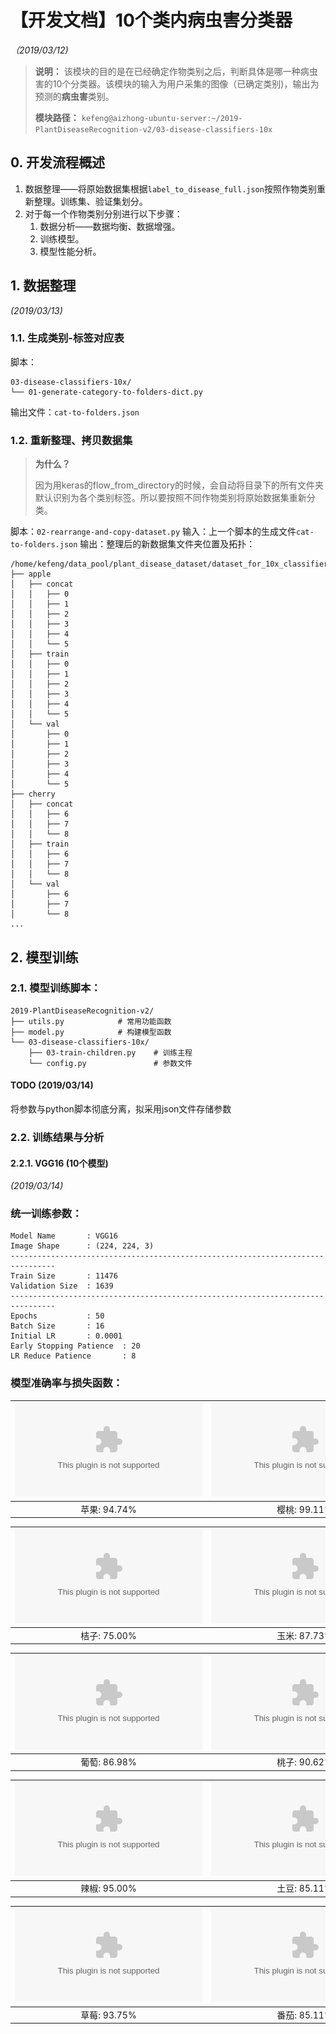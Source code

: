 # 【开发文档】10个类内病虫害分类器
*（2019/03/12)*

> **说明：** 该模块的目的是在已经确定作物类别之后，判断具体是哪一种病虫害的10个分类器。该模块的输入为用户采集的图像（已确定类别)，输出为预测的**病虫害**类别。
> 
> **模块路径：**
> `kefeng@aizhong-ubuntu-server:~/2019-PlantDiseaseRecognition-v2/03-disease-classifiers-10x`
> 

## 0. 开发流程概述
1. 数据整理——将原始数据集根据`label_to_disease_full.json`按照作物类别重新整理。训练集、验证集划分。
2. 对于每一个作物类别分别进行以下步骤：
    1. 数据分析——数据均衡、数据增强。
    2. 训练模型。
    3. 模型性能分析。

## 1. 数据整理
*(2019/03/13)*
### 1.1. 生成类别-标签对应表
脚本：
```
03-disease-classifiers-10x/
└── 01-generate-category-to-folders-dict.py
```

输出文件：`cat-to-folders.json`

### 1.2. 重新整理、拷贝数据集
> **为什么？**
> 
> 因为用keras的flow_from_directory的时候，会自动将目录下的所有文件夹默认识别为各个类别标签。所以要按照不同作物类别将原始数据集重新分类。

脚本：`02-rearrange-and-copy-dataset.py`
输入：上一个脚本的生成文件`cat-to-folders.json`
输出：整理后的新数据集文件夹位置及拓扑：
```
/home/kefeng/data_pool/plant_disease_dataset/dataset_for_10x_classifiers/
├── apple
│   ├── concat
│   │   ├── 0
│   │   ├── 1
│   │   ├── 2
│   │   ├── 3
│   │   ├── 4
│   │   └── 5
│   ├── train
│   │   ├── 0
│   │   ├── 1
│   │   ├── 2
│   │   ├── 3
│   │   ├── 4
│   │   └── 5
│   └── val
│       ├── 0
│       ├── 1
│       ├── 2
│       ├── 3
│       ├── 4
│       └── 5
├── cherry
│   ├── concat
│   │   ├── 6
│   │   ├── 7
│   │   └── 8
│   ├── train
│   │   ├── 6
│   │   ├── 7
│   │   └── 8
│   └── val
│       ├── 6
│       ├── 7
│       └── 8
...
```

## 2. 模型训练
### 2.1. 模型训练脚本：
```
2019-PlantDiseaseRecognition-v2/
├── utils.py            # 常用功能函数
├── model.py            # 构建模型函数
└── 03-disease-classifiers-10x/     
    ├── 03-train-children.py    # 训练主程
    └── config.py               # 参数文件
```

#### TODO (2019/03/14)
将参数与python脚本彻底分离，拟采用json文件存储参数

### 2.2. 训练结果与分析
#### 2.2.1. VGG16 (10个模型)
*(2019/03/14)*
### 统一训练参数：
```
Model Name       : VGG16
Image Shape      : (224, 224, 3)
--------------------------------------------------------------------------------
Train Size       : 11476
Validation Size  : 1639
--------------------------------------------------------------------------------
Epochs           : 50
Batch Size       : 16
Initial LR       : 0.0001
Early Stopping Patience  : 20
LR Reduce Patience       : 8
```
### 模型准确率与损失函数：
| ![](plots/20190313-apple-plt-acc-loss.eps) | ![](plots/20190313-cherry-plt-acc-loss.eps) |
| :-: | :-: |
| 苹果: 94.74% | 樱桃: 99.11% |

| ![](plots/20190313-citrus-plt-acc-loss.eps) | ![](plots/20190313-corn-plt-acc-loss.eps) |
| :-: | :-: |
| 桔子: 75.00% | 玉米: 87.73% |

| ![](plots/20190313-grape-plt-acc-loss.eps) | ![](plots/20190313-peach-plt-acc-loss.eps) |
| :-: | :-: |
| 葡萄: 86.98% | 桃子: 90.62% |

| ![](plots/20190313-pepper-plt-acc-loss.eps) | ![](plots/20190313-potato-plt-acc-loss.eps) |
| :-: | :-: |
| 辣椒: 95.00% | 土豆: 85.11% |

| ![](plots/20190314-strawberry-plt-acc-loss.eps) | ![](plots/20190314-tomato-plt-acc-loss.eps) |
| :-: | :-: |
| 草莓: 93.75% | 番茄: 85.11% |
